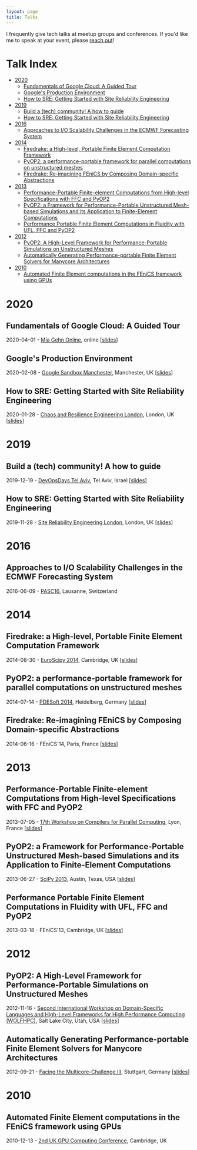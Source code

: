 ```yaml
---
layout: page
title: Talks
---
```


I frequently give tech talks at meetup groups and conferences. If you'd like me
to speak at your event, please [reach out](https://twitter.com/frathgeber)!

Talk Index
==========

   * [2020](#2020)
      * [Fundamentals of Google Cloud: A Guided Tour](#fundamentals-of-google-cloud-a-guided-tour)
      * [Google's Production Environment](#googles-production-environment)
      * [How to SRE: Getting Started with Site Reliability Engineering](#how-to-sre-getting-started-with-site-reliability-engineering)
   * [2019](#2019)
      * [Build a (tech) community! A how to guide](#build-a-tech-community-a-how-to-guide)
      * [How to SRE: Getting Started with Site Reliability Engineering](#how-to-sre-getting-started-with-site-reliability-engineering-1)
   * [2016](#2016)
      * [Approaches to I/O Scalability Challenges in the ECMWF Forecasting System](#approaches-to-io-scalability-challenges-in-the-ecmwf-forecasting-system)
   * [2014](#2014)
      * [Firedrake: a High-level, Portable Finite Element Computation Framework](#firedrake-a-high-level-portable-finite-element-computation-framework)
      * [PyOP2: a performance-portable framework for parallel computations on unstructured meshes](#pyop2-a-performance-portable-framework-for-parallel-computations-on-unstructured-meshes)
      * [Firedrake: Re-imagining FEniCS by Composing Domain-specific Abstractions](#firedrake-re-imagining-fenics-by-composing-domain-specific-abstractions)
   * [2013](#2013)
      * [Performance-Portable Finite-element Computations from High-level Specifications with FFC and PyOP2](#performance-portable-finite-element-computations-from-high-level-specifications-with-ffc-and-pyop2)
      * [PyOP2: a Framework for Performance-Portable Unstructured Mesh-based Simulations and its Application to Finite-Element Computations](#pyop2-a-framework-for-performance-portable-unstructured-mesh-based-simulations-and-its-application-to-finite-element-computations)
      * [Performance Portable Finite Element Computations in Fluidity with UFL, FFC and PyOP2](#performance-portable-finite-element-computations-in-fluidity-with-ufl-ffc-and-pyop2)
   * [2012](#2012)
      * [PyOP2: A High-Level Framework for Performance-Portable Simulations on Unstructured Meshes](#pyop2-a-high-level-framework-for-performance-portable-simulations-on-unstructured-meshes)
      * [Automatically Generating Performance-portable Finite Element Solvers for Manycore Architectures](#automatically-generating-performance-portable-finite-element-solvers-for-manycore-architectures)
   * [2010](#2010)
      * [Automated Finite Element computations in the FEniCS framework using GPUs](#automated-finite-element-computations-in-the-fenics-framework-using-gpus)

# 2020

## Fundamentals of Google Cloud: A Guided Tour
2020-04-01 - [Mia Gehn Online](https://miagehn.online/), online
[[slides](https://speakerdeck.com/frathgeber/fundamentals-of-google-cloud-a-guided-tour)]

## Google's Production Environment
2020-02-08 - [Google Sandbox Manchester](https://events.withgoogle.com/sandbox-manchester-united-kingdom), Manchester, UK
[[slides](https://speakerdeck.com/frathgeber/googles-production-environment)]

## How to SRE: Getting Started with Site Reliability Engineering
2020-01-28 - [Chaos and Resilience Engineering London](https://www.meetup.com/London-Chaos-Engineering-Community/events/266750618/), London, UK
[[slides](https://speakerdeck.com/frathgeber/how-to-sre-getting-started-with-site-reliability-engineering)]

# 2019

## Build a (tech) community! A how to guide
2019-12-19 - [DevOpsDays Tel Aviv](https://devopsdaystlv.com), Tel Aviv, Israel
[[slides](https://bit.ly/community-howto)]

## How to SRE: Getting Started with Site Reliability Engineering
2019-11-28 - [Site Reliability Engineering London](https://www.meetup.com/London-SRE-Group/events/265398217/), London, UK
[[slides](https://speakerdeck.com/frathgeber/how-to-sre-getting-started-with-site-reliability-engineering)]

# 2016

## Approaches to I/O Scalability Challenges in the ECMWF Forecasting System
2016-06-09 - [PASC16](https://pasc16.pasc-conference.org/program/program/), Lausanne, Switzerland

# 2014

## Firedrake: a High-level, Portable Finite Element Computation Framework
2014-08-30 - [EuroScipy 2014](https://www.euroscipy.org/2014/schedule/presentation/15/), Cambridge, UK
[[slides](https://kynan.github.io/EuroSciPy2014/)]

## PyOP2: a performance-portable framework for parallel computations on unstructured meshes
2014-07-14 - [PDESoft 2014](http://pdesoft.uni-hd.de/), Heidelberg, Germany
[[slides](https://kynan.github.io/pdesoft2014/)]

## Firedrake: Re-imagining FEniCS by Composing Domain-specific Abstractions
2014-06-16 - FEniCS'14, Paris, France
[[slides](https://kynan.github.io/fenics14/)]

# 2013

## Performance-Portable Finite-element Computations from High-level Specifications with FFC and PyOP2
2013-07-05 - [17th Workshop on Compilers for Parallel Computing](http://labexcompilation.ens-lyon.fr/cpc2013/), Lyon, France
[[slides](https://kynan.github.io/CPC2013/)]

## PyOP2: a Framework for Performance-Portable Unstructured Mesh-based Simulations and its Application to Finite-Element Computations
2013-06-27 - [SciPy 2013](http://conference.scipy.org/scipy2013/), Austin, Texas, USA
[[slides](https://kynan.github.io/SciPy2013/)]

## Performance Portable Finite Element Computations in Fluidity with UFL, FFC and PyOP2
2013-03-18 - FEniCS'13, Cambridge, UK
[[slides](https://kynan.github.io/fenics13/)]

# 2012

## PyOP2: A High-Level Framework for Performance-Portable Simulations on Unstructured Meshes
2012-11-16 - [Second International Workshop on Domain-Specific Languages and High-Level Frameworks for High Performance Computing (WOLFHPC)](https://hpc.pnl.gov//conf/wolfhpc/2012/), Salt Lake City, Utah, USA
[[slides](https://kynan.github.io/wolfhpc2012/)]

## Automatically Generating Performance-portable Finite Element Solvers for Manycore Architectures
2012-09-21 - [Facing the Multicore-Challenge III](https://link.springer.com/book/10.1007/978-3-642-35893-7), Stuttgart, Germany
[[slides](https://kynan.github.io/multicore-challenge-iii/)]

# 2010

## Automated Finite Element computations in the FEniCS framework using GPUs
2010-12-13 - [2nd UK GPU Computing Conference](https://www.khronos.org/events/2nd-uk-gpu-computing-conference), Cambridge, UK